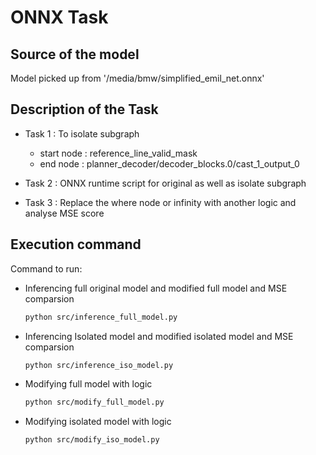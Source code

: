 # ONNX Task

## Source of the model

 Model picked up from  '/media/bmw/simplified_emil_net.onnx'

## Description of the Task

- Task 1 : To isolate subgraph
  - start node :  reference_line_valid_mask
  - end node : planner_decoder/decoder_blocks.0/cast_1_output_0

- Task 2 : ONNX runtime script for original as well as isolate subgraph

- Task 3 : Replace the where node or  infinity with another logic and analyse MSE score

## Execution command

Command to run:

- Inferencing full original model and modified full model  and MSE comparsion

   ```bash
   python src/inference_full_model.py
   ```

- Inferencing Isolated model and modified isolated model and MSE comparsion

   ```bash
   python src/inference_iso_model.py
   ```

- Modifying full model  with logic

   ```bash
   python src/modify_full_model.py
   ```

- Modifying isolated model with logic

   ```bash
   python src/modify_iso_model.py
   ```
